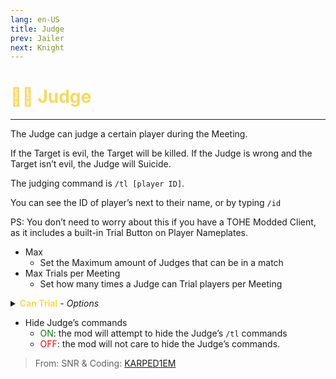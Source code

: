```yaml
---
lang: en-US
title: Judge
prev: Jailer
next: Knight
---
```


# <font color="#f8d85a">🧑‍⚖️ <b>Judge</b></font> <Badge text="Killing" type="tip" vertical="middle"/>
---

The Judge can judge a certain player during the Meeting. 

If the Target is evil, the Target will be killed. If the Judge is wrong and the Target isn’t evil, the Judge will Suicide. 

The judging command is `/tl [player ID]`.

You can see the ID of player’s next to their name, or by typing `/id`

PS: You don’t need to worry about this if you have a TOHE Modded Client, as it includes a built-in Trial Button on Player Nameplates.
* Max
  * Set the Maximum amount of Judges that can be in a match
* Max Trials per Meeting
  * Set how many times a Judge can Trial players per Meeting
<details>
<summary><font color=f8d85a><b>Can Trial</b></font> - <i>Options</i></summary>

* Madmates
  * <font color=green>ON</font>: this Add-On can be Trialed by the Judge
  * <font color=red>OFF</font>: the Judge will suicide if they try to trial
* Charmed
  * <font color=green>ON</font>: this Add-On can be Trialed by the Judge
  * <font color=red>OFF</font>: the Judge will suicide if they try to Trial this role
* Sidekicks
  * <font color=green>ON</font>: this Add-On can be Trialed by the Judge
  * <font color=red>OFF</font>: the Judge will suicide if they try to Trial this Add-On
* Infected
  * <font color=green>ON</font>: this Add-On can be Trialed by the Judge
  * <font color=red>OFF</font>: the Judge will suicide if they try to Trial this Add-On
* Contagious
  * <font color=green>ON</font>: this Add-On can be Trialed by the Judge
  * <font color=red>OFF</font>: the Judge will suicide if they try to Trial this Add-On
* <font color=#8cffff>Crewmate</font> Killing
  * <font color=green>ON</font>: this Role-Type can be Trialed by the Judge
  * <font color=red>OFF</font>: the Judge will suicide if they try to Trial this Role type
* <font color=#7f8c8d>Neutral</font> Benign
  * <font color=green>ON</font>: this Role-Type can be Trialed by the Judge
  * <font color=red>OFF</font>: the Judge will suicide if they try to Trial this Role type
* <font color=#7f8c8d>Neutral</font> Evil
  * <font color=green>ON</font>: this Role-Type can be Trialed by the Judge
  * <font color=red>OFF</font>: the Judge will suicide if they try to Trial this Role type
* <font color=#7f8c8d>Neutral</font> Chaos
  * <font color=green>ON</font>: this Role-Type can be Trialed by the Judge
  * <font color=red>OFF</font>: the Judge will suicide if they try to Trial this Role type
* <font color=#7f8c8d>Neutral</font> Killing
  * <font color=green>ON</font>: this Role-Type can be Trialed by the Judge
  * <font color=red>OFF</font>: the Judge will suicide if they try to Trial this Role type
</details>

* Hide Judge’s commands
  * <font color=green>ON</font>: the mod will attempt to hide the Judge’s `/tl` commands
  * <font color=red>OFF</font>: the mod will not care to hide the Judge’s commands.


> From: SNR & Coding: [KARPED1EM](https://github.com/KARPED1EM)
